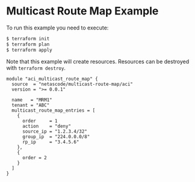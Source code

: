 <!-- BEGIN_TF_DOCS -->
# Multicast Route Map Example

To run this example you need to execute:

```bash
$ terraform init
$ terraform plan
$ terraform apply
```

Note that this example will create resources. Resources can be destroyed with `terraform destroy`.

```hcl
module "aci_multicast_route_map" {
  source  = "netascode/multicast-route-map/aci"
  version = ">= 0.0.1"

  name   = "MRM1"
  tenant = "ABC"
  multicast_route_map_entries = [
    {
      order     = 1
      action    = "deny"
      source_ip = "1.2.3.4/32"
      group_ip  = "224.0.0.0/8"
      rp_ip     = "3.4.5.6"
    },
    {
      order = 2
    }
  ]
}
```
<!-- END_TF_DOCS -->